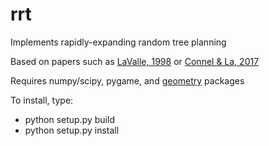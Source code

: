 # rrt
Implements rapidly-expanding random tree planning

Based on papers such as [LaValle, 1998](http://msl.cs.uiuc.edu/~lavalle/papers/Lav98c.pdf) or [Connel & La, 2017](https://arxiv.org/pdf/1704.04585.pdf)

Requires numpy/scipy, pygame, and [geometry](https://github.com/kasmith/geometry) packages

To install, type:

* python setup.py build
* python setup.py install
